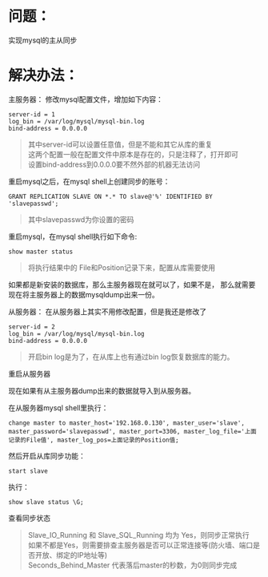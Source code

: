 # 问题：
实现mysql的主从同步

# 解决办法：
主服务器：
修改mysql配置文件，增加如下内容：
```
server-id = 1
log_bin = /var/log/mysql/mysql-bin.log
bind-address = 0.0.0.0
```
> 其中server-id可以设置任意值，但是不能和其它从库的重复  
> 这两个配置一般在配置文件中原本是存在的，只是注释了，打开即可  
> 设置bind-address到0.0.0.0要不然外部的机器无法访问  

重启mysql之后，在mysql shell上创建同步的账号：
```
GRANT REPLICATION SLAVE ON *.* TO slave@'%' IDENTIFIED BY 'slavepasswd';
```
> 其中slavepasswd为你设置的密码

重启mysql，在mysql shell执行如下命令:
```
show master status
```
> 将执行结果中的 File和Position记录下来，配置从库需要使用

如果都是新安装的数据库，那么主服务器现在就可以了，如果不是，
那么就需要现在将主服务器上的数据mysqldump出来一份。

从服务器：
在从服务器上其实不用修改配置，但是我还是修改了
```
server-id = 2
log_bin = /var/log/mysql/mysql-bin.log
bind-address = 0.0.0.0
```
> 开启bin log是为了，在从库上也有通过bin log恢复数据库的能力。

重启从服务器

现在如果有从主服务器dump出来的数据就导入到从服务器。

在从服务器mysql shell里执行：
```
change master to master_host='192.168.0.130', master_user='slave', master_password='slavepasswd', master_port=3306, master_log_file='上面记录的File值', master_log_pos=上面记录的Position值;
```

然后开启从库同步功能：
```
start slave
```
执行：
```
show slave status \G;
```
查看同步状态
> Slave_IO_Running 和 Slave_SQL_Running 均为 Yes，则同步正常执行  
> 如果不都是Yes，则需要排查主服务器是否可以正常连接等(防火墙、端口是否开放、绑定的IP地址等)  
> Seconds_Behind_Master 代表落后master的秒数，为0则同步完成  

